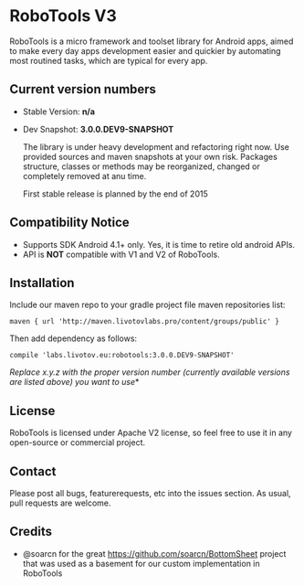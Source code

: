 RoboTools V3
===

RoboTools is a micro framework and toolset library for Android apps, aimed to make every day apps
development easier and quickier by automating most routined tasks, which are typical for every app.


Current version numbers
---

- Stable Version: **n/a**
- Dev Snapshot: **3.0.0.DEV9-SNAPSHOT**

  The library is under heavy development and refactoring right now. Use provided sources and maven
  snapshots at your own risk. Packages structure, classes or methods may be reorganized, changed or
  completely removed at anu time.

  First stable release is planned by the end of 2015


Compatibility Notice
---

- Supports SDK Android 4.1+ only. Yes, it is time to retire old android APIs.
- API is **NOT** compatible with V1 and V2 of RoboTools.



Installation
---

Include our maven repo to your gradle project file maven repositories list:

``
    maven { url 'http://maven.livotovlabs.pro/content/groups/public' }
``

Then add dependency as follows:

``
    compile 'labs.livotov.eu:robotools:3.0.0.DEV9-SNAPSHOT'
``


*Replace x.y.z with the proper version number (currently available versions are listed above) you want to use**


License
---
RoboTools is licensed under Apache V2 license, so feel free to use it in any open-source or commercial project.


Contact
---
Please post all bugs, featurerequests, etc into the issues section. As usual, pull requests are welcome.


Credits
---

- @soarcn for the great https://github.com/soarcn/BottomSheet project that was used as a basement for our custom implementation in RoboTools
